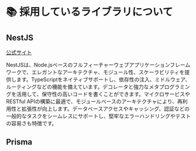 # 📚 採用しているライブラリについて

## NestJS

[公式サイト](https://nestjs.com/)

NestJSは、Node.jsベースのフルフィーチャーウェブアプリケーションフレームワークで、エレガントなアーキテクチャ、モジュール性、スケーラビリティを提供します。TypeScriptをネイティブサポートし、依存性の注入、ミドルウェア、ルーティングなどの機能を備えています。デコレータと強力なメタプログラミングを活用して、保守性の高いコードを書くことができます。マイクロサービスやRESTful APIの構築に最適で、モジュールベースのアーキテクチャにより、再利用性と拡張性が向上します。データベースアクセスやキャッシング、認証などの一般的なタスクをシームレスにサポートし、堅牢なエラーハンドリングやテストの容易さも特徴です。

## Prisma